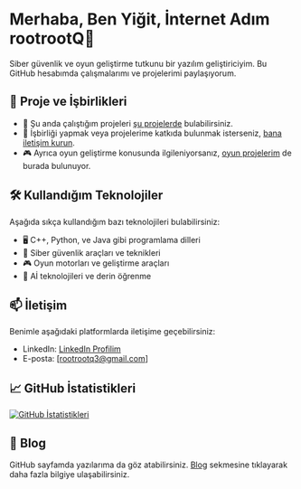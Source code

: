 # Merhaba, Ben Yiğit, İnternet Adım rootrootQ👋

Siber güvenlik ve oyun geliştirme tutkunu bir yazılım geliştiriciyim. Bu GitHub hesabımda çalışmalarımı ve projelerimi paylaşıyorum.

## 🚀 Proje ve İşbirlikleri

- 💼 Şu anda çalıştığım projeleri [şu projelerde](https://github.com/yigit-altun-rootrootq?tab=repositories) bulabilirsiniz.
- 🤝 İşbirliği yapmak veya projelerime katkıda bulunmak isterseniz, [bana iletişim kurun](rootrootq3@gmail.com).
- 🎮 Ayrıca oyun geliştirme konusunda ilgileniyorsanız, [oyun projelerim](https://github.com/yigit-altun-rootrootq?tab=repositories) de burada bulunuyor.

## 🛠️ Kullandığım Teknolojiler

Aşağıda sıkça kullandığım bazı teknolojileri bulabilirsiniz:

- 🖥️ C++, Python, ve Java gibi programlama dilleri
- 🔐 Siber güvenlik araçları ve teknikleri
- 🎮 Oyun motorları ve geliştirme araçları
- 🤖 Aİ teknolojileri ve derin öğrenme

## 📫 İletişim

Benimle aşağıdaki platformlarda iletişime geçebilirsiniz:

- LinkedIn: [LinkedIn Profilim](https://www.linkedin.com/in/yiğit-altun-a292b5262?utm_source=share&utm_campaign=share_via&utm_content=profile&utm_medium=android_app)
- E-posta: [rootrootq3@gmail.com]

## 📈 GitHub İstatistikleri

[![GitHub İstatistikleri](https://github.com/yigit-altun-rootrootq)](https://github.com/yigit-altun-rootrootq)

## 📝 Blog

GitHub sayfamda yazılarıma da göz atabilirsiniz. [Blog](https://github.com/yigit-altun-rootrootq/blog) sekmesine tıklayarak daha fazla bilgiye ulaşabilirsiniz.

